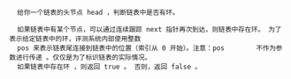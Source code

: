       给你一个链表的头节点 head ，判断链表中是否有环。

      如果链表中有某个节点，可以通过连续跟踪 next 指针再次到达，则链表中存在环。 为了表示给定链表中的环，评测系统内部使用整数
      pos 来表示链表尾连接到链表中的位置（索引从 0 开始）。注意：pos        不作为参数进行传递 。仅仅是为了标识链表的实际情况。
      如果链表中存在环 ，则返回 true 。 否则，返回 false 。



      
